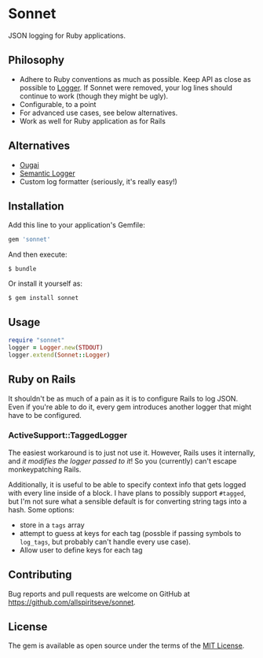 # Sonnet

JSON logging for Ruby applications.

## Philosophy

* Adhere to Ruby conventions as much as possible. Keep API as close as possible
  to
  [Logger](https://ruby-doc.org/stdlib-2.6.2/libdoc/logger/rdoc/Logger.html).
  If Sonnet were removed, your log lines should continue to work (though they
  might be ugly).
* Configurable, to a point
* For advanced use cases, see below alternatives.
* Work as well for Ruby application as for Rails

## Alternatives

* [Ougai](https://github.com/tilfin/ougai)
* [Semantic Logger](https://github.com/rocketjob/semantic_logger)
* Custom log formatter (seriously, it's really easy!)

## Installation

Add this line to your application's Gemfile:

```ruby
gem 'sonnet'
```

And then execute:

    $ bundle

Or install it yourself as:

    $ gem install sonnet

## Usage

```ruby
require "sonnet"
logger = Logger.new(STDOUT)
logger.extend(Sonnet::Logger)
```

## Ruby on Rails

It shouldn't be as much of a pain as it is to configure Rails to log JSON. Even
if you're able to do it, every gem introduces another logger that might have to
be configured.

### ActiveSupport::TaggedLogger

The easiest workaround is to just not use it. However, Rails uses it
internally, and _it modifies the logger passed to it_! So you (currently) can't
escape monkeypatching Rails.

Additionally, it is useful to be able to specify context info that gets logged
with every line inside of a block. I have plans to possibly support `#tagged`,
but I'm not sure what a sensible default is for converting string tags into a
hash. Some options:
* store in a `tags` array
* attempt to guess at keys for each tag (possble if passing symbols to
  `log_tags`, but probably can't handle every use case).
* Allow user to define keys for each tag

## Contributing

Bug reports and pull requests are welcome on GitHub at https://github.com/allspiritseve/sonnet.

## License

The gem is available as open source under the terms of the [MIT License](https://opensource.org/licenses/MIT).
